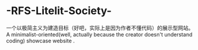 # -RFS-Litelit-Society-
一个以极简主义为建造目标（好吧，实际上是因为作者不懂代码）的展示型网站。A minimalist-oriented(well, actually because the creator doesn't understand coding) showcase website .

